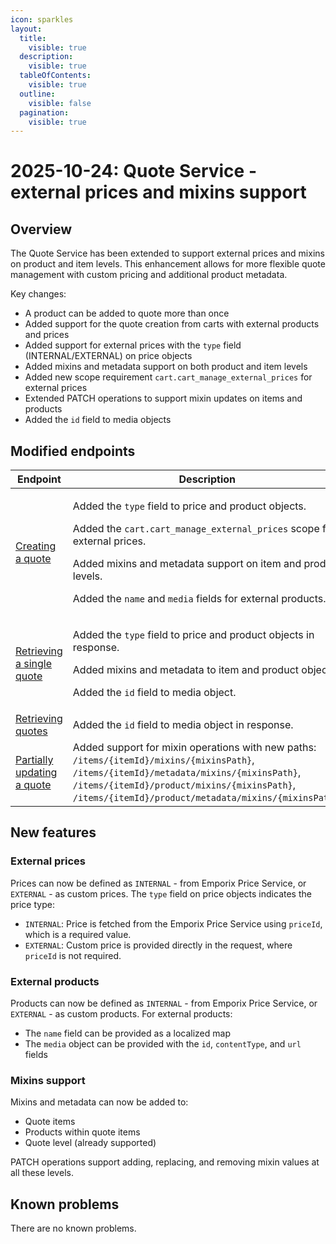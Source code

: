 ```yaml
---
icon: sparkles
layout:
  title:
    visible: true
  description:
    visible: true
  tableOfContents:
    visible: true
  outline:
    visible: false
  pagination:
    visible: true
---
```


# 2025-10-24: Quote Service - external prices and mixins support

## Overview

The Quote Service has been extended to support external prices and mixins on product and item levels. This enhancement allows for more flexible quote management with custom pricing and additional product metadata.

Key changes:
- A product can be added to quote more than once
- Added support for the quote creation from carts with external products and prices
- Added support for external prices with the `type` field (INTERNAL/EXTERNAL) on price objects
- Added mixins and metadata support on both product and item levels
- Added new scope requirement `cart.cart_manage_external_prices` for external prices
- Extended PATCH operations to support mixin updates on items and products
- Added the `id` field to media objects

## Modified endpoints

| Endpoint                                                                                                                                                           | Description                                                                                                                                                                                                                                      |
|--------------------------------------------------------------------------------------------------------------------------------------------------------------------|--------------------------------------------------------------------------------------------------------------------------------------------------------------------------------------------------------------------------------------------------|
| [Creating a quote](https://developer.emporix.io/api-references/api-guides/quotes/quote/api-reference/quote-management#post-quote-tenant-quotes)                    | <p>Added the `type` field to price and product objects.</p> <p>Added the `cart.cart_manage_external_prices` scope for external prices. </p> <p>Added mixins and metadata support on item and product levels.</p><p> Added the `name` and `media` fields for external products. </p>       |
| [Retrieving a single quote](https://developer.emporix.io/api-references/api-guides/quotes/quote/api-reference/quote-management#get-quote-tenant-quotes-quoteid)    | <p> Added the `type` field to price and product objects in response.</p><p> Added mixins and metadata to item and product objects.</p><p> Added the `id` field to media object.                                                                                            |
| [Retrieving quotes](https://developer.emporix.io/api-references/api-guides/quotes/quote/api-reference/quote-management#get-quote-tenant-quotes)                    | Added the `id` field to media object in response.                                                                                                                                                                                                    |
| [Partially updating a quote](https://developer.emporix.io/api-references/api-guides/quotes/quote/api-reference/quote-management#patch-quote-tenant-quotes-quoteid) | Added support for mixin operations with new paths: `/items/{itemId}/mixins/{mixinsPath}`, `/items/{itemId}/metadata/mixins/{mixinsPath}`, `/items/{itemId}/product/mixins/{mixinsPath}`, `/items/{itemId}/product/metadata/mixins/{mixinsPath}`. |

## New features

### External prices
Prices can now be defined as `INTERNAL` - from Emporix Price Service, or `EXTERNAL` - as custom prices. The `type` field on price objects indicates the price type:
- `INTERNAL`: Price is fetched from the Emporix Price Service using `priceId`, which is a required value.
- `EXTERNAL`: Custom price is provided directly in the request, where `priceId` is not required.

### External products
Products can now be defined as `INTERNAL` - from Emporix Price Service, or `EXTERNAL` - as custom products. For external products:
- The `name` field can be provided as a localized map
- The `media` object can be provided with the `id`, `contentType`, and `url` fields

### Mixins support
Mixins and metadata can now be added to:
- Quote items
- Products within quote items
- Quote level (already supported)

PATCH operations support adding, replacing, and removing mixin values at all these levels.

## Known problems

There are no known problems.

